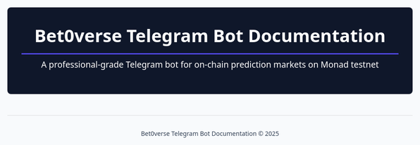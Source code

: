 <!DOCTYPE html>
<html lang="en">
<head>
  <meta charset="UTF-8" />
  <meta name="viewport" content="width=device-width, initial-scale=1.0"/>
  <title>Bet0verse Telegram Bot Documentation</title>
  <link rel="icon" href="https://telegram.org/img/t_logo.png" />
</head>
<body style="font-family: 'Segoe UI', Tahoma, Geneva, Verdana, sans-serif; line-height: 1.6; color: #334155; max-width: 1200px; margin: 0 auto; padding: 20px; background-color: #f8fafc;">
  
  <!-- Header -->
  <header style="background-color: #0f172a; color: white; padding: 2rem; border-radius: 8px; margin-bottom: 2rem;">
    <h1 style="font-size: 2.5rem; border-bottom: 3px solid #4f46e5; padding-bottom: 0.5rem; margin: 0;">Bet0verse Telegram Bot Documentation</h1>
    <p style="font-size: 1.2rem; margin-top: 0.5rem;">A professional-grade Telegram bot for on-chain prediction markets on Monad testnet</p>
  </header>

  <!-- Main content goes here -->
  <!-- [Keep everything you wrote above: Overview, Tech Stack, Setup, etc.] -->

  <!-- Footer -->
  <footer style="margin-top: 3rem; text-align: center; padding: 1rem; border-top: 1px solid #ddd;">
    <p>Bet0verse Telegram Bot Documentation &copy; 2025</p>
  </footer>
</body>
</html>
